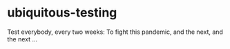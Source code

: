 # ubiquitous-testing
Test everybody, every two weeks: To fight this pandemic, and the next, and the next ...

